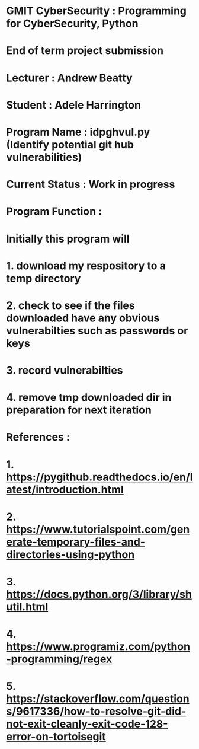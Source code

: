 # GMIT CyberSecurity : Programming for CyberSecurity, Python
#                      End of term project submission
#
# Lecturer : Andrew Beatty
# Student  : Adele Harrington
# 
#
# Program Name : idpghvul.py (Identify potential git hub vulnerabilities)
#
# Current Status : Work in progress
#
# Program Function : 
#       Initially this program will 
#       1. download my respository to a temp directory 
#       2. check to see if the files downloaded have any obvious vulnerabilties such as passwords or keys
#       3. record vulnerabilties
#       4. remove tmp downloaded dir in preparation for next iteration
#
# References : 
#       1. https://pygithub.readthedocs.io/en/latest/introduction.html
#       2. https://www.tutorialspoint.com/generate-temporary-files-and-directories-using-python
#       3. https://docs.python.org/3/library/shutil.html
#       4. https://www.programiz.com/python-programming/regex 
#       5. https://stackoverflow.com/questions/9617336/how-to-resolve-git-did-not-exit-cleanly-exit-code-128-error-on-tortoisegit
#

